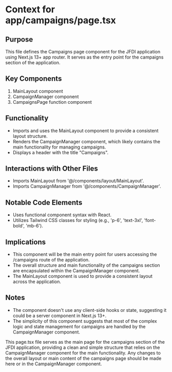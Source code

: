 # Context for app/campaigns/page.tsx

## Purpose
This file defines the Campaigns page component for the JFDI application using Next.js 13+ app router. It serves as the entry point for the campaigns section of the application.

## Key Components
1. MainLayout component
2. CampaignManager component
3. CampaignsPage function component

## Functionality
- Imports and uses the MainLayout component to provide a consistent layout structure.
- Renders the CampaignManager component, which likely contains the main functionality for managing campaigns.
- Displays a header with the title "Campaigns".

## Interactions with Other Files
- Imports MainLayout from '@/components/layout/MainLayout'.
- Imports CampaignManager from '@/components/CampaignManager'.

## Notable Code Elements
- Uses functional component syntax with React.
- Utilizes Tailwind CSS classes for styling (e.g., 'p-6', 'text-3xl', 'font-bold', 'mb-6').

## Implications
- This component will be the main entry point for users accessing the /campaigns route of the application.
- The overall structure and main functionality of the campaigns section are encapsulated within the CampaignManager component.
- The MainLayout component is used to provide a consistent layout across the application.

## Notes
- The component doesn't use any client-side hooks or state, suggesting it could be a server component in Next.js 13+.
- The simplicity of this component suggests that most of the complex logic and state management for campaigns are handled by the CampaignManager component.

This page.tsx file serves as the main page for the campaigns section of the JFDI application, providing a clean and simple structure that relies on the CampaignManager component for the main functionality. Any changes to the overall layout or main content of the campaigns page should be made here or in the CampaignManager component.